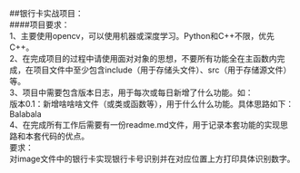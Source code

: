 ##银行卡实战项目：<br>
####项目要求：<br>
1、主要使用opencv，可以使用机器或深度学习。Python和C++不限，优先C++。<br>
2、在完成项目的过程中请使用面对对象的思想，不要所有功能全在主函数内完成，在项目文件中至少包含include（用于存储头文件）、src（用于存储源文件）等。<br>
3、项目中需要包含版本日志，用于每次或每日新增了什么功能。如：<br>
版本0.1：新增啥啥啥文件（或类或函数等），用于什么什么功能。具体思路如下：<br>
Balabala<br>
4、在完成所有工作后需要有一份readme.md文件，用于记录本套功能的实现思路和本套代码的优点。<br>
要求：<br>
对image文件中的银行卡实现银行卡号识别并在对应位置上方打印具体识别数字。<br>